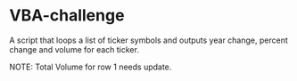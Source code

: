 # VBA-challenge
A script that loops a list of ticker symbols and outputs year change, percent change and volume for each ticker. 

NOTE: Total Volume for row 1 needs update.
